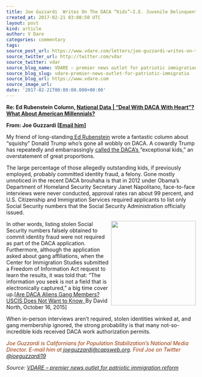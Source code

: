 ```yaml
---
title: Joe Guzzardi  Writes On The DACA “Kids”–I.E. Juvenile Delinquents, Mostly
created_at: 2017-02-21 03:08:50 UTC
layout: post
kind: article
author: V Dare
categories: commentary
tags: 
source_post_url: https://www.vdare.com/letters/joe-guzzardi-writes-on-the-daca-kids-i-e-juvenile-delinquents-mostly
source_twitter_url: http://twitter.com/vdar
source_twitter: vdar
source_blog_name: VDARE – premier news outlet for patriotic immigration reform
source_blog_slug: vdare-premier-news-outlet-for-patriotic-immigratio
source_blog_url: https://www.vdare.com
source_image_url: 
date: '2017-02-21T00:00:00.000+00:00'
---
```

<div class="pf-content"><p><strong>Re: Ed Rubenstein Column, <a href="http://www.vdare.com/articles/national-data-deal-with-daca-with-heart-what-about-american-millennials">National Data | “Deal With DACA With Heart”? What About American Millennials?</a></strong></p>
<p><strong>From: Joe Guzzardi [<a href="mailto:joeguzzardi@capsweb.org">Email him</a>]</strong></p>
<p>My friend of long-standing<a href="http://www.vdare.com/articles/national-data-deal-with-daca-with-heart-what-about-american-millennials"> Ed Rubenstein</a> wrote a fantastic column about “squishy” Donald Trump who’s gone all wobbly on DACA. A cowardly Trump has repeatedly and embarrassingly <a href="http://www.foxnews.com/politics/2017/02/16/trump-says-wants-to-deal-with-daca-recipients-with-heart.html">called the DACA’s </a>“exceptional kids,” an overstatement of great proportions.</p>
<p>The large percentage of those allegedly outstanding kids, if previously employed, probably committed identity fraud, a felony. Gone mostly unnoticed in the recent DACA brouhaha is that in 2012 under Obama’s Department of Homeland Security Secretary Janet Napolitano, face-to-face interviews were never conducted, approval rates ran about 99 percent, and U.S. Citizenship and Immigration Services required applicants to list only Social Security numbers that the Social Security Administration officially issued.</p><!-- TAG START { player: "7518-804336-VDare - Outstream - Rev", owner: "ONE Video by AOL", for: "ONE Video by AOL" - BEINJS } --><div id="57966237cc52c74a5e1363c4" class="vdb_player vdb_57966237cc52c74a5e1363c456bcd17ce4b018167fea5539">    <script type="text/javascript" src="//delivery.vidible.tv/jsonp/pid=57966237cc52c74a5e1363c4/56bcd17ce4b018167fea5539_bein.js"></script></div><!-- TAG END { date: 07/25/16 } -->
<p><img title="" src="http://cis.org/sites/cis.org/files/DACA.png" width="225" align="right" />In other words, listing stolen Social Security numbers falsely obtained to commit identity fraud were not required as part of the DACA application. Furthermore, although the application asked about gang affiliations, when the Center for Immigration Studies submitted a Freedom of Information Act request to learn the results, it was told that: &#8220;The information you seek is not a field that is electronically captured,” a big time cover up.[<a href="http://cis.org/north/are-daca-aliens-gang-members-uscis-does-not-want-know">Are DACA Aliens Gang Members? USCIS Does Not Want to Know, </a>By David North, October 16, 2015]</p>
<p>When in-person interviews aren’t required, stolen identities winked at, and gang membership ignored, the strong probability is that many not-so-incredible kids received DACA work authorization permits.</p>
<p><em><span style="color: #993300;">Joe Guzzardi is Californians for Population Stabilization’s National Media Director. E-mail him at</span> <a href="mailto:joeguzzardi@capsweb.org">joeguzzardi@capsweb.org</a>. <span style="color: #993300;">Find Joe on Twitter</span> <a href="https://twitter.com/joeguzzardi19">@joeguzzardi19</a></em></p>
</div><div class="">
    <i>Source: <a href="https://www.vdare.com">VDARE – premier news outlet for patriotic immigration reform</a></i>
</div>
